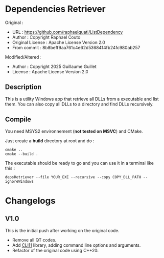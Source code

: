 # Dependencies Retriever

Original :
- URL : https://github.com/raphaelquati/ListDependency
- Author : Copyright Raphael Couto
- Original License : Apache License Version 2.0
- From commit : 8b8beff9aa761c4e62d5368414fb24fc980ab257

Modified/Altered :
- Author : Copyright 2025 Guillaume Guillet
- License : Apache License Version 2.0

## Description
This is a utility Windows app that retrieve all DLLs from a executable and list them.
You can also copy all DLLs to a directory and find DLLs recursively.

## Compile
You need MSYS2 environnement (**not tested on MSVC**) and CMake.

Just create a **build** directory at root and do :
```
cmake ..
cmake --build .
```

The executable should be ready to go and you can use it in a terminal like this :
```
depsRetriever --file YOUR_EXE --recursive --copy COPY_DLL_PATH --ignoreWindows
```

# Changelogs

## V1.0
This is the initial push after working on the original code.
- Remove all QT codes.
- Add [CLI11](https://github.com/CLIUtils/CLI11) library, adding command line options and arguments.
- Refactor of the original code using C++20.
